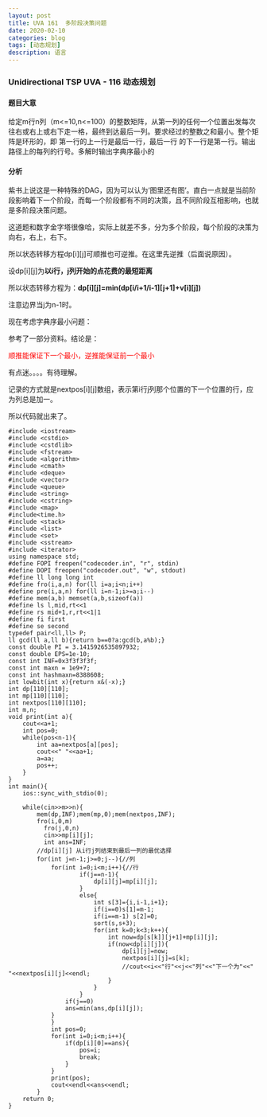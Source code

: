 ```yaml
---
layout: post
title: UVA 161  多阶段决策问题
date: 2020-02-10
categories: blog
tags: [动态规划]
description: 语言
---
```


### Unidirectional TSP UVA - 116 动态规划

#### 题目大意
给定m行n列（m<=10,n<=100）的整数矩阵，从第一列的任何一个位置出发每次往右或右上或右下走一格，最终到达最后一列。要求经过的整数之和最小。整个矩阵是环形的，即 第一行的上一行是最后一行，最后一行 的下一行是第一行。输出路径上的每列的行号。多解时输出字典序最小的

#### 分析
紫书上说这是一种特殊的DAG，因为可以认为‘图里还有图’。直白一点就是当前阶段影响着下一个阶段，而每一个阶段都有不同的决策，且不同阶段互相影响，也就是多阶段决策问题。<br>

这道题和数字金字塔很像哈，实际上就差不多，分为多个阶段，每个阶段的决策为向右，右上，右下。<br>

所以状态转移方程dp[i][j]可顺推也可逆推。在这里先逆推（后面说原因）。<br>

设dp[i][j]为**以i行，j列开始的点花费的最短距离**<br>

所以状态转移方程为：**dp[i][j]=min(dp[i/i+1/i-1][j+1]+v[i][j])**

注意边界当j为n-1时。<br>

现在考虑字典序最小问题：<br>

参考了一部分资料。结论是：<br>

<p style="color: red">顺推能保证下一个最小，逆推能保证前一个最小</p>

有点迷。。。。有待理解。<br>

记录的方式就是nextpos[i][j]数组，表示第i行j列那个位置的下一个位置的行，应为列总是加一。<br>

所以代码就出来了。

```
#include <iostream>
#include <cstdio>
#include <cstdlib>
#include <fstream>
#include <algorithm>
#include <cmath>
#include <deque>
#include <vector>
#include <queue>
#include <string>
#include <cstring>
#include <map>
#include<time.h>
#include <stack>
#include <list>
#include <set>
#include <sstream>
#include <iterator>
using namespace std;
#define FOPI freopen("codecoder.in", "r", stdin)
#define DOPI freopen("codecoder.out", "w", stdout)
#define ll long long int
#define fro(i,a,n) for(ll i=a;i<n;i++)
#define pre(i,a,n) for(ll i=n-1;i>=a;i--)
#define mem(a,b) memset(a,b,sizeof(a))
#define ls l,mid,rt<<1
#define rs mid+1,r,rt<<1|1
#define fi first
#define se second
typedef pair<ll,ll> P;
ll gcd(ll a,ll b){return b==0?a:gcd(b,a%b);}
const double PI = 3.1415926535897932;
const double EPS=1e-10;
const int INF=0x3f3f3f3f;
const int maxn = 1e9+7;
const int hashmaxn=8388608;
int lowbit(int x){return x&(-x);}
int dp[110][110];
int mp[110][110];
int nextpos[110][110];
int m,n;
void print(int a){
    cout<<a+1;
    int pos=0;
    while(pos<n-1){
        int aa=nextpos[a][pos];
        cout<<" "<<aa+1;
        a=aa;
        pos++;
    }
}
int main(){
    ios::sync_with_stdio(0);

    while(cin>>m>>n){
        mem(dp,INF);mem(mp,0);mem(nextpos,INF);
        fro(i,0,m)
          fro(j,0,n)
          cin>>mp[i][j];
          int ans=INF;
        //dp[i][j] 从i行j列结束到最后一列的最优选择
        for(int j=n-1;j>=0;j--){//列
            for(int i=0;i<m;i++){//行
                    if(j==n-1){
                        dp[i][j]=mp[i][j];
                    }
                    else{
                        int s[3]={i,i-1,i+1};
                        if(i==0)s[1]=m-1;
                        if(i==m-1) s[2]=0;
                        sort(s,s+3);
                        for(int k=0;k<3;k++){
                            int now=dp[s[k]][j+1]+mp[i][j];
                            if(now<dp[i][j]){
                                dp[i][j]=now;
                                nextpos[i][j]=s[k];
                                //cout<<i<<"行"<<j<<"列"<<"下一个为"<<" "<<nextpos[i][j]<<endl;
                            }
                        }
                    }
                if(j==0)
                ans=min(ans,dp[i][j]);
            }
            }
            int pos=0;
            for(int i=0;i<m;i++){
                if(dp[i][0]==ans){
                    pos=i;
                    break;
                }
            }
            print(pos);
            cout<<endl<<ans<<endl;
        }
    return 0;
}
```












